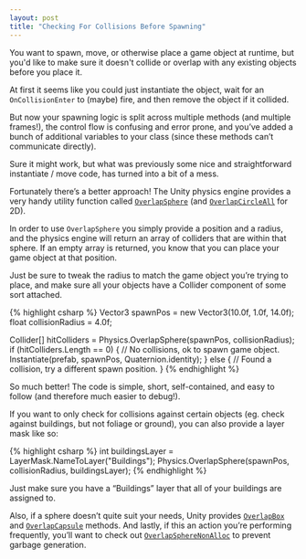 ```yaml
---
layout: post
title: "Checking For Collisions Before Spawning"
---
```


You want to spawn, move, or otherwise place a game object at runtime, but you'd like to make sure it doesn't collide or overlap with any existing objects before you place it.

At first it seems like you could just instantiate the object, wait for an `OnCollisionEnter` to (maybe) fire, and then remove the object if it collided.

But now your spawning logic is split across multiple methods (and multiple frames!), the control flow is confusing and error prone, and you’ve added a bunch of additional variables to your class (since these methods can’t communicate directly).

Sure it might work, but what was previously some nice and straightforward instantiate / move code, has turned into a bit of a mess.

Fortunately there’s a better approach! The Unity physics engine provides a very handy utility function called [`OverlapSphere`](https://docs.unity3d.com/ScriptReference/Physics.OverlapSphere.html) (and [`OverlapCircleAll`](https://docs.unity3d.com/ScriptReference/Physics2D.OverlapCircleAll.html) for 2D).

In order to use `OverlapSphere` you simply provide a position and a radius, and the physics engine will return an array of colliders that are within that sphere. If an empty array is returned, you know that you can place your game object at that position.

Just be sure to tweak the radius to match the game object you’re trying to place, and make sure all your objects have a Collider component of some sort attached.

{% highlight csharp %}
Vector3 spawnPos = new Vector3(10.0f, 1.0f, 14.0f);
float collisionRadius = 4.0f;

Collider[] hitColliders = Physics.OverlapSphere(spawnPos, collisionRadius);
if (hitColliders.Length == 0) {
    // No collisions, ok to spawn game object.
    Instantiate(prefab, spawnPos, Quaternion.identity);
} else {
    // Found a collision, try a different spawn position.
}
{% endhighlight %}

So much better! The code is simple, short, self-contained, and easy to follow (and therefore much easier to debug!). 

If you want to only check for collisions against certain objects (eg. check against buildings, but not foliage or ground), you can also provide a layer mask like so:

{% highlight csharp %}
int buildingsLayer = LayerMask.NameToLayer("Buildings");
Physics.OverlapSphere(spawnPos, collisionRadius, buildingsLayer);
{% endhighlight %}

Just make sure you have a “Buildings” layer that all of your buildings are assigned to.

Also, if a sphere doesn’t quite suit your needs, Unity provides [`OverlapBox`](https://docs.unity3d.com/ScriptReference/Physics.OverlapBox.html) and [`OverlapCapsule`](https://docs.unity3d.com/ScriptReference/Physics.OverlapCapsule.html) methods. And lastly, if this an action you’re performing frequently, you’ll want to check out [`OverlapSphereNonAlloc`](https://docs.unity3d.com/ScriptReference/Physics.OverlapSphereNonAlloc.html) to prevent garbage generation.
